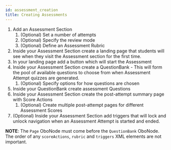```yaml
---
id: assessment_creation
title: Creating Assessments
---
```


1.  Add an Assessment Section
    1.  (Optional) Set a number of attempts
    1.  (Optional) Specify the review mode
    1.  (Optional) Define an Assessment Rubric
1.  Inside your Assessment Section create a landing page that students will see when they visit the Assessment section for the first time.
1.  In your landing page add a button which will start the Assessment
1.  Inside your Assessment Section create a QuestionBank - This will form the pool of available questions to choose from when Assessment Attempt quizzes are generated.
    1.  (Optional) Specify options for how questions are chosen
1.  Inside your QuestionBank create assessment Questions
1.  Inside your Assessment Section create the post-attempt summary page with Score Actions
    1.  (Optional) Create multiple post-attempt pages for different Assessment Scores
1.  (Optional) Inside your Assessment Section add triggers that will lock and unlock navigation when an Assessment Attempt is started and ended.

**NOTE**: The `Page` OboNode must come before the `QuestionBank` OboNode. The order of any `scoreActions`, `rubric` and `triggers` XML elements are not important.
